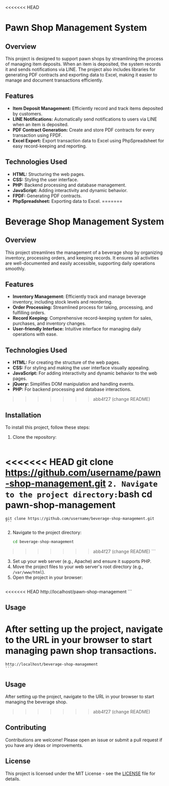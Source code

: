 <<<<<<< HEAD
# Pawn Shop Management System

## Overview
This project is designed to support pawn shops by streamlining the process of managing item deposits. When an item is deposited, the system records it and sends notifications via LINE. The project also includes libraries for generating PDF contracts and exporting data to Excel, making it easier to manage and document transactions efficiently.

## Features
- **Item Deposit Management:** Efficiently record and track items deposited by customers.
- **LINE Notifications:** Automatically send notifications to users via LINE when an item is deposited.
- **PDF Contract Generation:** Create and store PDF contracts for every transaction using FPDF.
- **Excel Export:** Export transaction data to Excel using PhpSpreadsheet for easy record-keeping and reporting.

## Technologies Used
- **HTML:** Structuring the web pages.
- **CSS:** Styling the user interface.
- **PHP:** Backend processing and database management.
- **JavaScript:** Adding interactivity and dynamic behavior.
- **FPDF:** Generating PDF contracts.
- **PhpSpreadsheet:** Exporting data to Excel.
=======
# Beverage Shop Management System

## Overview
This project streamlines the management of a beverage shop by organizing inventory, processing orders, and keeping records. It ensures all activities are well-documented and easily accessible, supporting daily operations smoothly.

## Features
- **Inventory Management:** Efficiently track and manage beverage inventory, including stock levels and reordering.
- **Order Processing:** Streamlined process for taking, processing, and fulfilling orders.
- **Record Keeping:** Comprehensive record-keeping system for sales, purchases, and inventory changes.
- **User-friendly Interface:** Intuitive interface for managing daily operations with ease.

## Technologies Used
- **HTML:** For creating the structure of the web pages.
- **CSS:** For styling and making the user interface visually appealing.
- **JavaScript:** For adding interactivity and dynamic behavior to the web pages.
- **jQuery:** Simplifies DOM manipulation and handling events.
- **PHP:** For backend processing and database interactions.
>>>>>>> abb4f27 (change README)

## Installation
To install this project, follow these steps:

1. Clone the repository:
    ```bash
<<<<<<< HEAD
    git clone https://github.com/username/pawn-shop-management.git
    ```
2. Navigate to the project directory:
    ```bash
    cd pawn-shop-management
=======
    git clone https://github.com/username/beverage-shop-management.git
    ```
2. Navigate to the project directory:
    ```bash
    cd beverage-shop-management
>>>>>>> abb4f27 (change README)
    ```
3. Set up your web server (e.g., Apache) and ensure it supports PHP.
4. Move the project files to your web server's root directory (e.g., `/var/www/html`).
5. Open the project in your browser:
    ```bash
<<<<<<< HEAD
    http://localhost/pawn-shop-management
    ```

## Usage
After setting up the project, navigate to the URL in your browser to start managing pawn shop transactions.
=======
    http://localhost/beverage-shop-management
    ```

## Usage
After setting up the project, navigate to the URL in your browser to start managing the beverage shop.
>>>>>>> abb4f27 (change README)

## Contributing
Contributions are welcome! Please open an issue or submit a pull request if you have any ideas or improvements.

## License
This project is licensed under the MIT License - see the [LICENSE](LICENSE) file for details.
